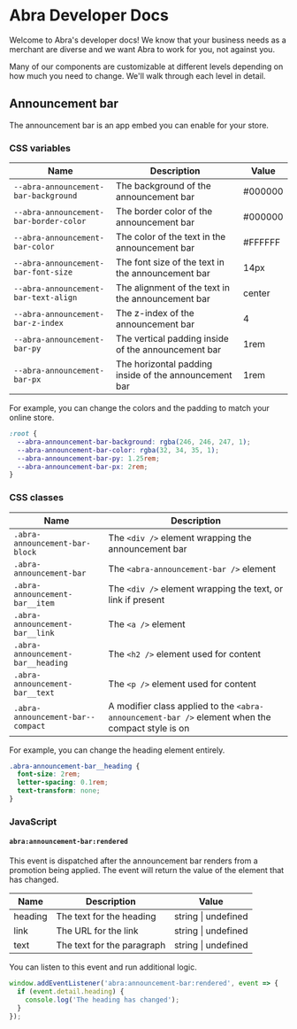 # Abra Developer Docs

Welcome to Abra's developer docs! We know that your business needs as a merchant are diverse and we want Abra to work for you, not against you.

Many of our components are customizable at different levels depending on how much you need to change. We'll walk through each level in detail.

## Announcement bar

The announcement bar is an app embed you can enable for your store.

### CSS variables

| Name                                   | Description                                           | Value   |
| -------------------------------------- | ----------------------------------------------------- | ------- |
| `--abra-announcement-bar-background`   | The background of the announcement bar                | #000000 |
| `--abra-announcement-bar-border-color` | The border color of the announcement bar              | #000000 |
| `--abra-announcement-bar-color`        | The color of the text in the announcement bar         | #FFFFFF |
| `--abra-announcement-bar-font-size`    | The font size of the text in the announcement bar     | 14px    |
| `--abra-announcement-bar-text-align`   | The alignment of the text in the announcement bar     | center  |
| `--abra-announcement-bar-z-index`      | The z-index of the announcement bar                   | 4       |
| `--abra-announcement-bar-py`           | The vertical padding inside of the announcement bar   | 1rem    |
| `--abra-announcement-bar-px`           | The horizontal padding inside of the announcement bar | 1rem    |

For example, you can change the colors and the padding to match your online store.

```css
:root {
  --abra-announcement-bar-background: rgba(246, 246, 247, 1);
  --abra-announcement-bar-color: rgba(32, 34, 35, 1);
  --abra-announcement-bar-py: 1.25rem;
  --abra-announcement-bar-px: 2rem;
}
```

### CSS classes

| Name                              | Description                                                                                      |
| --------------------------------- | ------------------------------------------------------------------------------------------------ |
| `.abra-announcement-bar-block`    | The `<div />` element wrapping the announcement bar                                              |
| `.abra-announcement-bar`          | The `<abra-announcement-bar />` element                                                          |
| `.abra-announcement-bar__item`    | The `<div />` element wrapping the text, or link if present                                      |
| `.abra-announcement-bar__link`    | The `<a />` element                                                                              |
| `.abra-announcement-bar__heading` | The `<h2 />` element used for content                                                            |
| `.abra-announcement-bar__text`    | The `<p />` element used for content                                                             |
| `.abra-announcement-bar--compact` | A modifier class applied to the `<abra-announcement-bar />` element when the compact style is on |

For example, you can change the heading element entirely.

```css
.abra-announcement-bar__heading {
  font-size: 2rem;
  letter-spacing: 0.1rem;
  text-transform: none;
}
```

### JavaScript

#### `abra:announcement-bar:rendered`

This event is dispatched after the announcement bar renders from a promotion being applied. The event will return the value of the element that has changed.

| Name    | Description                | Value               |
| ------- | -------------------------- | ------------------- |
| heading | The text for the heading   | string \| undefined |
| link    | The URL for the link       | string \| undefined |
| text    | The text for the paragraph | string \| undefined |

You can listen to this event and run additional logic.

```javascript
window.addEventListener('abra:announcement-bar:rendered', event => {
  if (event.detail.heading) {
    console.log('The heading has changed');
  }
});
```
